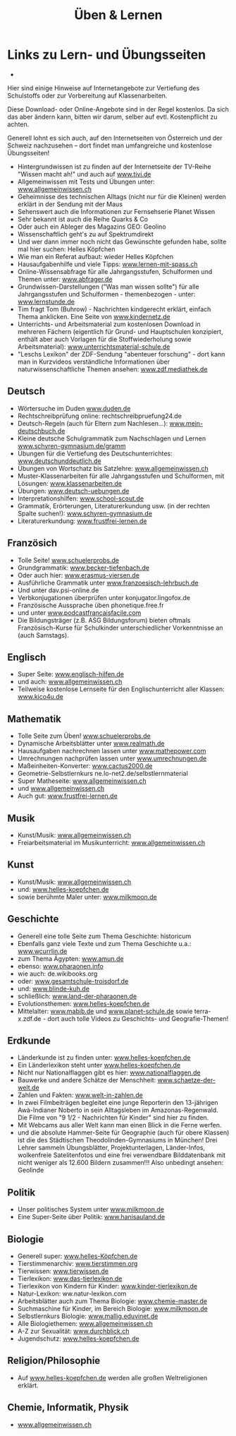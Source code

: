 ﻿---
layout: default
title:  "Üben & Lernen"
published: true
---

# Links zu Lern- und Übungsseiten
- 
Hier sind einige Hinweise auf Internetangebote zur Vertiefung des Schulstoffs oder zur Vorbereitung auf Klassenarbeiten.

Diese Download- oder Online-Angebote sind in der Regel kostenlos. Da sich das aber ändern kann, bitten wir darum, selber auf evtl. Kostenpflicht zu achten.

Generell lohnt es sich auch, auf den Internetseiten von Österreich und der Schweiz nachzusehen – dort findet man umfangreiche und kostenlose Übungsseiten! 

- Hintergrundwissen ist zu finden auf der Internetseite der TV-Reihe "Wissen macht ah!" und auch auf www.tivi.de
- Allgemeinwissen mit Tests und Übungen unter: www.allgemeinwissen.ch
- Geheimnisse des technischen Alltags (nicht nur für die Kleinen) werden erklärt in der Sendung mit der Maus
- Sehenswert auch die Informationen zur Fernsehserie Planet Wissen
- Sehr bekannt ist auch die Reihe Quarks & Co
- Oder auch ein Ableger des Magazins GEO: Geolino
- Wissenschaftlich geht's zu auf Spektrumdirekt
- Und wer dann immer noch nicht das Gewünschte gefunden habe, sollte mal hier suchen: Helles Köpfchen
- Wie man ein Referat aufbaut: wieder Helles Köpfchen
- Hausaufgabenhilfe und viele Tipps: www.lernen-mit-spass.ch
- Online-Wissensabfrage für alle Jahrgangsstufen, Schulformen und Themen unter: www.abfrager.de
- Grundwissen-Darstellungen ("Was man wissen sollte") für alle Jahrgangsstufen und Schulformen - themenbezogen - unter: www.lernstunde.de
- Tim fragt Tom (Buhrow) - Nachrichten kindgerecht erklärt, einfach Thema anklicken. Eine Seite von www.kindernetz.de 
- Unterrichts- und Arbeitsmaterial zum kostenlosen Download in mehreren Fächern (eigentlich für Grund- und Hauptschulen konzipiert, enthält aber auch Vorlagen für die Stoffwiederholung sowie Arbeitsmaterial): www.unterrichtsmaterial-schule.de
- "Leschs Lexikon" der ZDF-Sendung "abenteuer forschung" - dort kann man in Kurzvideos verständliche Informationen über naturwissenschaftliche Themen ansehen: www.zdf.mediathek.de

## Deutsch

- Wörtersuche im Duden www.duden.de
- Rechtschreibprüfung online: rechtschreibpruefung24.de
- Deutsch-Regeln (auch für Eltern zum Nachlesen…): www.mein-deutschbuch.de
- Kleine deutsche Schulgrammatik zum Nachschlagen und Lernen www.schyren-gymnasium.de/gramm
- Übungen für die Vertiefung des Deutschunterrichtes: www.deutschunddeutlich.de
- Übungen von Wortschatz bis Satzlehre: www.allgemeinwissen.ch
- Muster-Klassenarbeiten für alle Jahrgangsstufen und Schulformen, mit Lösungen: www.klassenarbeiten.de
- Übungen: www.deutsch-uebungen.de 
- Interpretationshilfen: www.school-scout.de
- Grammatik, Erörterungen, Literaturerkundung usw. (in der rechten Spalte suchen!): www.schyren-gymnasium.de
- Literaturerkundung: www.frustfrei-lernen.de

## Französich

- Tolle Seite! www.schuelerprobs.de
- Grundgrammatik: www.becker-tiefenbach.de
- Oder auch hier: www.erasmus-viersen.de
- Ausführliche Grammatik unter www.franzoesisch-lehrbuch.de
- Und unter dav.psi-online.de
- Verbkonjugationen überprüfen unter konjugator.lingofox.de
- Französische Aussprache üben phonetique.free.fr
- und unter www.podcastfrancaisfacile.com
- Die Bildungsträger (z.B. ASG Bildungsforum) bieten oftmals Französisch-Kurse für Schulkinder unterschiedlicher Vorkenntnisse an (auch Samstags).

## Englisch

- Super Seite: www.englisch-hilfen.de
- und auch: www.allgemeinwissen.ch
- Teilweise kostenlose Lernseite für den Englischunterricht aller Klassen: www.kico4u.de

## Mathematik

- Tolle Seite zum Üben! www.schuelerprobs.de
- Dynamische Arbeitsblätter unter www.realmath.de
- Hausaufgaben nachrechnen lassen unter www.mathepower.com
- Umrechnungen nachprüfen lassen unter www.umrechnungen.de
- Maßeinheiten-Konverter: www.cactus2000.de
- Geometrie-Selbstlernkurs ne.lo-net2.de/selbstlernmaterial
- Super Matheseite: www.allgemeinwissen.ch
- und www.allgemeinwissen.ch
- Auch gut: www.frustfrei-lernen.de

## Musik

- Kunst/Musik: www.allgemeinwissen.ch
- Freiarbeitsmaterial im Musikunterricht: www.allgemeinwissen.ch

## Kunst

- Kunst/Musik: www.allgemeinwissen.ch
- und: www.helles-koepfchen.de
- sowie berühmte Maler unter: www.milkmoon.de

## Geschichte

- Generell eine tolle Seite zum Thema Geschichte: historicum
- Ebenfalls ganz viele Texte und zum Thema Geschichte u.a.: www.wcurrlin.de
- zum Thema Ägypten: www.amun.de
- ebenso: www.pharaonen.info
- wie auch: de.wikibooks.org
- oder: www.gesamtschule-troisdorf.de
- und: www.blinde-kuh.de
- schließlich: www.land-der-pharaonen.de
- Evolutionsthemen: www.helles-koepfchen.de
- Mittelalter: www.mabib.de und www.planet-schule.de sowie terra-x.zdf.de - dort auch tolle Videos zu Geschichts- und Geografie-Themen!

## Erdkunde

- Länderkunde ist zu finden unter: www.helles-koepfchen.de
- Ein Länderlexikon steht unter www.helles-koepfchen.de
- Nicht nur Nationalflaggen gibt es hier: www.nationalflaggen.de
- Bauwerke und andere Schätze der Menschheit: www.schaetze-der-welt.de
- Zahlen und Fakten: www.welt-in-zahlen.de
- In zwei Filmbeiträgen begleitet eine junge Reporterin den 13-jährigen Awà-Indianer Noberto in sein Alltagsleben im Amazonas-Regenwald. Die Filme von "9 1/2 - Nachrichten für Kinder" sind hier zu finden.
- Mit Webcams aus aller Welt kann man einen Blick in die Ferne werfen.
- und die absolute Hammer-Seite für Geographie (auch für obere Klassen) ist die des Städtischen Theodolinden-Gymnasiums in München! Drei Lehrer sammeln Übungsblätter, Projektunterlagen, Länder-Infos, wolkenfreie Satelitenfotos und eine frei verwendbare Bilddatenbank mit nicht weniger als 12.600 Bildern zusammen!!! Also unbedingt ansehen: Geolinde

## Politik

- Unser politisches System unter www.milkmoon.de
- Eine Super-Seite über Politik: www.hanisauland.de

## Biologie

- Generell super: www.helles-Köpfchen.de
- Tierstimmenarchiv: www.tierstimmen.org
- Tierwissen: www.tierwissen.de
- Tierlexikon: www.das-tierlexikon.de
- Tierlexikon von Kindern für Kinder: www.kinder-tierlexikon.de
- Natur-Lexikon: ww.natur-lexikon.com
- Arbeitsblätter auch zum Thema Biologie: www.chemie-master.de
- Suchmaschine für Kinder, im Bereich Biologie: www.milkmoon.de
- Selbstlernkurs Biologie: www.mallig.eduvinet.de
- Alle Biologiethemen: www.allgemeinwissen.ch
- A-Z zur Sexualität: www.durchblick.ch
- Jugendschutz: www.helles-koepfchen.de

## Religion/Philosophie

- Auf www.helles-koepfchen.de werden alle großen Weltreligionen erklärt. 

## Chemie, Informatik, Physik 

- www.allgemeinwissen.ch 







